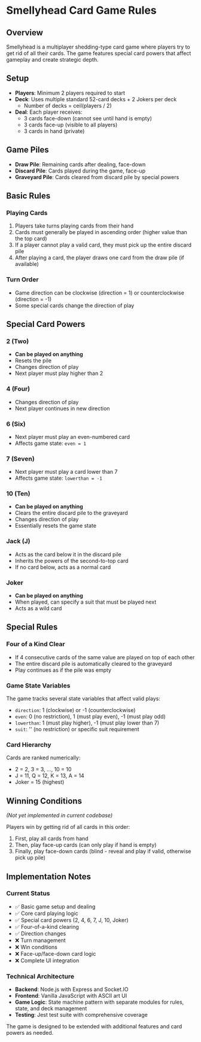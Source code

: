 # Smellyhead Card Game Rules

## Overview
Smellyhead is a multiplayer shedding-type card game where players try to get rid of all their cards. The game features special card powers that affect gameplay and create strategic depth.

## Setup
- **Players**: Minimum 2 players required to start
- **Deck**: Uses multiple standard 52-card decks + 2 Jokers per deck
  - Number of decks = ceil(players / 2)
- **Deal**: Each player receives:
  - 3 cards face-down (cannot see until hand is empty)
  - 3 cards face-up (visible to all players)
  - 3 cards in hand (private)

## Game Piles
- **Draw Pile**: Remaining cards after dealing, face-down
- **Discard Pile**: Cards played during the game, face-up
- **Graveyard Pile**: Cards cleared from discard pile by special powers

## Basic Rules

### Playing Cards
1. Players take turns playing cards from their hand
2. Cards must generally be played in ascending order (higher value than the top card)
3. If a player cannot play a valid card, they must pick up the entire discard pile
4. After playing a card, the player draws one card from the draw pile (if available)

### Turn Order
- Game direction can be clockwise (direction = 1) or counterclockwise (direction = -1)
- Some special cards change the direction of play

## Special Card Powers

### 2 (Two)
- **Can be played on anything**
- Resets the pile 
- Changes direction of play
- Next player must play higher than 2

### 4 (Four)
- Changes direction of play
- Next player continues in new direction

### 6 (Six)
- Next player must play an even-numbered card
- Affects game state: `even = 1`

### 7 (Seven)
- Next player must play a card lower than 7
- Affects game state: `lowerthan = -1`

### 10 (Ten)
- **Can be played on anything**
- Clears the entire discard pile to the graveyard
- Changes direction of play
- Essentially resets the game state

### Jack (J)
- Acts as the card below it in the discard pile
- Inherits the powers of the second-to-top card
- If no card below, acts as a normal card

### Joker
- **Can be played on anything**
- When played, can specify a suit that must be played next
- Acts as a wild card

## Special Rules

### Four of a Kind Clear
- If 4 consecutive cards of the same value are played on top of each other
- The entire discard pile is automatically cleared to the graveyard
- Play continues as if the pile was empty

### Game State Variables
The game tracks several state variables that affect valid plays:

- `direction`: 1 (clockwise) or -1 (counterclockwise)
- `even`: 0 (no restriction), 1 (must play even), -1 (must play odd)
- `lowerthan`: 1 (must play higher), -1 (must play lower than 7)
- `suit`: '' (no restriction) or specific suit requirement

### Card Hierarchy
Cards are ranked numerically:
- 2 = 2, 3 = 3, ..., 10 = 10
- J = 11, Q = 12, K = 13, A = 14
- Joker = 15 (highest)

## Winning Conditions
*(Not yet implemented in current codebase)*

Players win by getting rid of all cards in this order:
1. First, play all cards from hand
2. Then, play face-up cards (can only play if hand is empty)
3. Finally, play face-down cards (blind - reveal and play if valid, otherwise pick up pile)

## Implementation Notes

### Current Status
- ✅ Basic game setup and dealing
- ✅ Core card playing logic
- ✅ Special card powers (2, 4, 6, 7, J, 10, Joker)
- ✅ Four-of-a-kind clearing
- ✅ Direction changes
- ❌ Turn management
- ❌ Win conditions
- ❌ Face-up/face-down card logic
- ❌ Complete UI integration

### Technical Architecture
- **Backend**: Node.js with Express and Socket.IO
- **Frontend**: Vanilla JavaScript with ASCII art UI
- **Game Logic**: State machine pattern with separate modules for rules, state, and deck management
- **Testing**: Jest test suite with comprehensive coverage

The game is designed to be extended with additional features and card powers as needed.